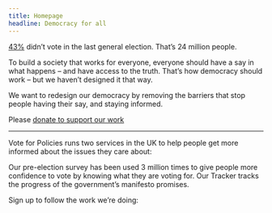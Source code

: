 ```yaml
---
title: Homepage
headline: Democracy for all
---
```


[43%]() didn’t vote in the last general election. That’s 24 million people.

To build a society that works for everyone, everyone should have a say in what happens – and have access to the truth. That’s how democracy should work – but we haven’t designed it that way.

We want to redesign our democracy by removing the barriers that stop people having their say, and staying informed.

Please [donate to support our work](/donate)

---

Vote for Policies runs two services in the UK to help people get more informed about the issues they care about:

Our pre-election survey has been used 3 million times to give people more confidence to vote by knowing what they are voting for.
Our Tracker tracks the progress of the government’s manifesto promises.

Sign up to follow the work we’re doing:
